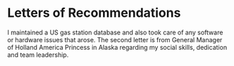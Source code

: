 # Letters of Recommendations
 I maintained a US gas station database and also took care of any software or hardware issues that arose. The second letter is from General Manager of Holland America Princess in Alaska regarding my social skills, dedication and team leadership.
